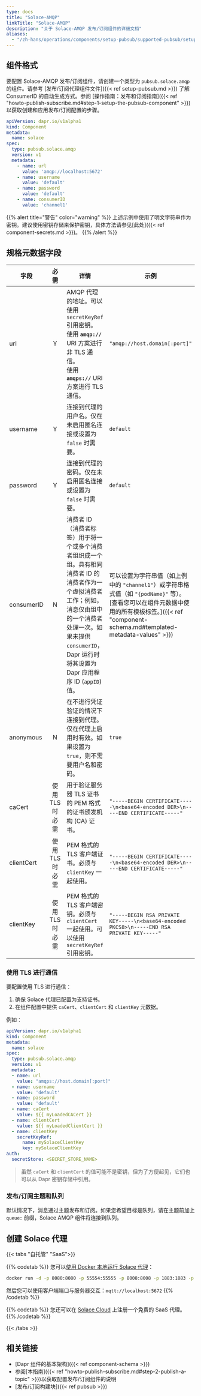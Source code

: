 ```yaml
---
type: docs
title: "Solace-AMQP"
linkTitle: "Solace-AMQP"
description: "关于 Solace-AMQP 发布/订阅组件的详细文档"
aliases:
  - "/zh-hans/operations/components/setup-pubsub/supported-pubsub/setup-solace-amqp/"
---
```


## 组件格式

要配置 Solace-AMQP 发布/订阅组件，请创建一个类型为 `pubsub.solace.amqp` 的组件。请参考 [发布/订阅代理组件文件]({{< ref setup-pubsub.md >}}) 了解 ConsumerID 的自动生成方式。参阅 [操作指南：发布和订阅指南]({{< ref "howto-publish-subscribe.md#step-1-setup-the-pubsub-component" >}}) 以获取创建和应用发布/订阅配置的步骤。

```yaml
apiVersion: dapr.io/v1alpha1
kind: Component
metadata:
  name: solace
spec:
  type: pubsub.solace.amqp
  version: v1
  metadata:
    - name: url
      value: 'amqp://localhost:5672'
    - name: username
      value: 'default'
    - name: password
      value: 'default'
    - name: consumerID
      value: 'channel1'
```

{{% alert title="警告" color="warning" %}}
上述示例中使用了明文字符串作为密钥。建议使用密钥存储来保护密钥，具体方法请参见[此处]({{< ref component-secrets.md >}})。
{{% /alert %}}

## 规格元数据字段

| 字段              | 必需 | 详情 | 示例 |
|--------------------|:--------:|---------|---------|
| url    | Y  | AMQP 代理的地址。可以使用 `secretKeyRef` 引用密钥。<br> 使用 **`amqp://`** URI 方案进行非 TLS 通信。<br> 使用 **`amqps://`** URI 方案进行 TLS 通信。 | `"amqp://host.domain[:port]"`
| username | Y | 连接到代理的用户名。仅在未启用匿名连接或设置为 `false` 时需要。| `default`
| password | Y | 连接到代理的密码。仅在未启用匿名连接或设置为 `false` 时需要。 | `default`
| consumerID        |    N     | 消费者 ID（消费者标签）用于将一个或多个消费者组织成一个组。具有相同消费者 ID 的消费者作为一个虚拟消费者工作；例如，消息仅由组中的一个消费者处理一次。如果未提供 `consumerID`，Dapr 运行时将其设置为 Dapr 应用程序 ID (`appID`) 值。 | 可以设置为字符串值（如上例中的 `"channel1"`）或字符串格式值（如 `"{podName}"` 等）。[查看您可以在组件元数据中使用的所有模板标签。]({{< ref "component-schema.md#templated-metadata-values" >}})
| anonymous | N | 在不进行凭证验证的情况下连接到代理。仅在代理上启用时有效。如果设置为 `true`，则不需要用户名和密码。 | `true`
| caCert | 使用 TLS 时必需 | 用于验证服务器 TLS 证书的 PEM 格式的证书颁发机构 (CA) 证书。 | `"-----BEGIN CERTIFICATE-----\n<base64-encoded DER>\n-----END CERTIFICATE-----"`
| clientCert  | 使用 TLS 时必需 | PEM 格式的 TLS 客户端证书。必须与 `clientKey` 一起使用。 | `"-----BEGIN CERTIFICATE-----\n<base64-encoded DER>\n-----END CERTIFICATE-----"`
| clientKey | 使用 TLS 时必需 | PEM 格式的 TLS 客户端密钥。必须与 `clientCert` 一起使用。可以使用 `secretKeyRef` 引用密钥。 | `"-----BEGIN RSA PRIVATE KEY-----\n<base64-encoded PKCS8>\n-----END RSA PRIVATE KEY-----"`

### 使用 TLS 进行通信

要配置使用 TLS 进行通信：

1. 确保 Solace 代理已配置为支持证书。
1. 在组件配置中提供 `caCert`、`clientCert` 和 `clientKey` 元数据。

例如：

```yaml
apiVersion: dapr.io/v1alpha1
kind: Component
metadata:
  name: solace
spec:
  type: pubsub.solace.amqp
  version: v1
  metadata:
  - name: url
    value: "amqps://host.domain[:port]"
  - name: username
    value: 'default'
  - name: password
    value: 'default'
  - name: caCert
    value: ${{ myLoadedCACert }}
  - name: clientCert
    value: ${{ myLoadedClientCert }}
  - name: clientKey
    secretKeyRef:
      name: mySolaceClientKey
      key: mySolaceClientKey
auth:
  secretStore: <SECRET_STORE_NAME>
```

> 虽然 `caCert` 和 `clientCert` 的值可能不是密钥，但为了方便起见，它们也可以从 Dapr 密钥存储中引用。

### 发布/订阅主题和队列

默认情况下，消息通过主题发布和订阅。如果您希望目标是队列，请在主题前加上 `queue:` 前缀，Solace AMQP 组件将连接到队列。

## 创建 Solace 代理

{{< tabs "自托管" "SaaS">}}

{{% codetab %}}
您可以[使用 Docker 本地运行 Solace 代理](https://hub.docker.com/r/solace/solace-pubsub-standard)：

```bash
docker run -d -p 8080:8080 -p 55554:55555 -p 8008:8008 -p 1883:1883 -p 8000:8000 -p 5672:5672 -p 9000:9000 -p 2222:2222 --shm-size=2g --env username_admin_globalaccesslevel=admin --env username_admin_password=admin --name=solace solace/solace-pubsub-standard
```

然后您可以使用客户端端口与服务器交互：`mqtt://localhost:5672`
{{% /codetab %}}

{{% codetab %}}
您还可以在 [Solace Cloud](https://console.solace.cloud/login/new-account?product=event-streaming) 上注册一个免费的 SaaS 代理。
{{% /codetab %}}

{{< /tabs >}}

## 相关链接

- [Dapr 组件的基本架构]({{< ref component-schema >}})
- 参阅[本指南]({{< ref "howto-publish-subscribe.md#step-2-publish-a-topic" >}})以获取配置发布/订阅组件的说明
- [发布/订阅构建块]({{< ref pubsub >}})
